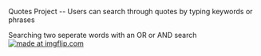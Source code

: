 Quotes Project -- Users can search through quotes by typing keywords or phrases

Searching two seperate words with an OR or AND search
<br>
<a href="https://imgflip.com/gif/1oc9cx"><img src="https://i.imgflip.com/1oc9cx.gif" title="made at imgflip.com"/></a>
